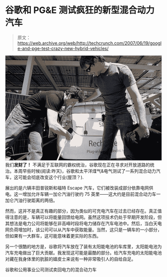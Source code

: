 # 谷歌和 PG&E 测试疯狂的新型混合动力汽车

> 原文：<https://web.archive.org/web/http://techcrunch.com/2007/06/19/google-and-pge-test-crazy-new-hybrid-vehicles/>

![google.jpg](img/06f41fc2d59a755c423f825aedcd87b8.png) 我们**发财了！** 
不满足于互联网的霸权统治，谷歌现在正在寻求对开放道路的统治。本周早些时候(阅读:昨天)，谷歌和太平洋煤气&电气测试了一系列混合动力汽车，这可能会彻底改变这个行业(屋顶？).

展出的是六辆丰田普锐斯和福特 Escape 汽车，它们被改装成部分依靠电网供电。这一增加允许车辆一加仑汽油行驶约 75 英里——这大约是目前混合动力车一加仑汽油行驶距离的两倍。

然而，这并不是真正有趣的部分，因为类似的可充电汽车在过去已经存在。真正值得注意的是，车辆可以将能量回馈给电网。虽然这项技术仍处于早期开发阶段，但其想法是电力公司将能够在非高峰时段将电力储存在汽车电池中。然后，当白天电网负荷增加时，该公司可以从汽车中获取能量。当然，这只是一辆车的一小部分，但如果有一大群车，这可能意味着更实际的东西。

另一个很酷的地方是，谷歌将汽车放在了装有太阳能电池的车库里，太阳能电池为汽车充电做出了巨大贡献。我发现这可能是最酷的部分。给汽车充电的太阳能电池对藏在我身体里的肮脏的嬉皮士来说有一种非常吸引人的自给自足。

谷歌和公用事业公司测试卖回电力的混合动力车